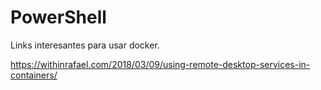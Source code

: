 # PowerShell

Links interesantes para usar docker.

https://withinrafael.com/2018/03/09/using-remote-desktop-services-in-containers/
